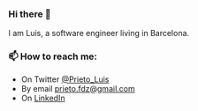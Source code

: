 ### Hi there 👋

I am Luis, a software engineer living in Barcelona.

### 📫 How to reach me:
- On Twitter [@Prieto_Luis](https://twitter.com/Prieto_Luis)
- By email [prieto.fdz@gmail.com](mailto:prieto.fdz@gmail.com)
- On [LinkedIn](https://www.linkedin.com/in/luisprietofernandez/)

<!--
**luisprieto/luisprieto** is a ✨ _special_ ✨ repository because its `README.md` (this file) appears on your GitHub profile.

Here are some ideas to get you started:

- 🔭 I’m currently working on ...
- 🌱 I’m currently learning ...
- 👯 I’m looking to collaborate on ...
- 🤔 I’m looking for help with ...
- 💬 Ask me about ...
- 📫 How to reach me: ...
- 😄 Pronouns: ...
- ⚡ Fun fact: ...
-->
